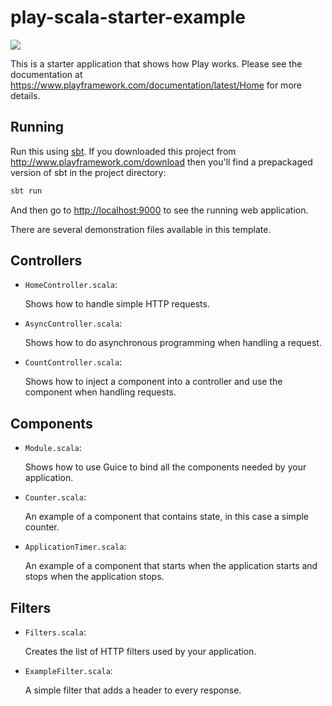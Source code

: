 # play-scala-starter-example

[<img src="https://img.shields.io/travis/playframework/play-scala-starter-example.svg"/>](https://travis-ci.org/playframework/play-scala-starter-example)

This is a starter application that shows how Play works.  Please see the documentation at <https://www.playframework.com/documentation/latest/Home> for more details.


## Running

Run this using [sbt](http://www.scala-sbt.org/).  If you downloaded this project from <http://www.playframework.com/download> then you'll find a prepackaged version of sbt in the project directory:

```bash
sbt run
```

And then go to <http://localhost:9000> to see the running web application.

There are several demonstration files available in this template.


## Controllers

- `HomeController.scala`:

  Shows how to handle simple HTTP requests.

- `AsyncController.scala`:

  Shows how to do asynchronous programming when handling a request.

- `CountController.scala`:

  Shows how to inject a component into a controller and use the component when
  handling requests.


## Components

- `Module.scala`:

  Shows how to use Guice to bind all the components needed by your application.

- `Counter.scala`:

  An example of a component that contains state, in this case a simple counter.

- `ApplicationTimer.scala`:

  An example of a component that starts when the application starts and stops
  when the application stops.


## Filters

- `Filters.scala`:

  Creates the list of HTTP filters used by your application.

- `ExampleFilter.scala`:

  A simple filter that adds a header to every response.


